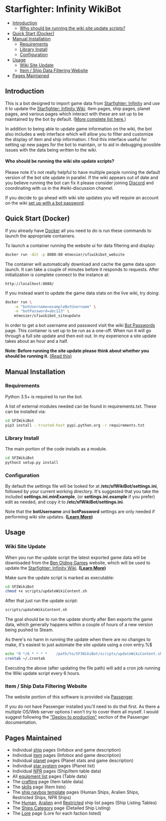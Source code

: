 # Starfighter: Infinity WikiBot

- [Introduction](#introduction)
    - [Who should be running the wiki site update scripts?](#who-should-use-this)
- [Quick Start (Docker)](#quick-start-docker)
- [Manual Installation](#manual-installation)
    - [Requirements](#requirements)
    - [Library Install](#library-install)
    - [Configuration](#configuration)
- [Usage](#usage)
    - [Wiki Site Update](#wiki-site-update)
    - [Item / Ship Data Filtering Website](#item--ship-data-filtering-website)
- [Pages Maintained](#pages-maintained)


## Introduction

This is a bot designed to import game data from [Starfighter: Infinity](http://www.starfighterinfinity.com/) and use it to update the [Starfighter: Infinity Wiki](https://starfighter-infinity.fandom.com/wiki/).  Item pages, ship pages, planet pages, and various pages which interact with these are set up to be maintained by the bot by default. ([More complete list here.](#pages-maintained))

In addition to being able to update game information on the wiki, the bot also includes a web interface which will allow you to filter and customize the display of item and ship information.  I find this interface useful for setting up new pages for the bot to maintain, or to aid in debugging possible issues with the data being written to the wiki.

<a name="who-should-use-this"></a>
#### Who should be running the wiki site update scripts?
Please note it's not really helpful to have multiple people running the default version of the bot site update in parallel. If the wiki appears out of date and you believe running the bot can fix it please consider joining [Discord](https://discordapp.com/invite/DCnp3Vp) and coordinating with us in the #wiki-discussion channel.

If you decide to go ahead with wiki site updates you will require an account on the wiki [set up with a bot password](https://starfighter-infinity.fandom.com/wiki/Special:BotPasswords).


## Quick Start (Docker)

If you already have [Docker](https://www.docker.com/get-started) all you need to do is run these commands to launch the appropriate containers.

To launch a container running the website ui for data filtering and display:
```bash
docker run -dit -p 8080:80 mtmosier/sfiwikibot_website
```
The container will automatically download and cache the game data upon launch.  It can take a couple of minutes before it responds to requests.  After initialization is complete connect to the instance at:

```
http://localhost:8080/
```

If you instead want to update the game data stats on the live wiki, try doing:
```bash
docker run \
    -e "botUsername=exampleBotUsername" \
    -e "botPassword=abc123" \
    mtmosier/sfiwikibot_siteupdate
```
In order to get a bot username and password visit the wiki [Bot Passwords](https://starfighter-infinity.fandom.com/wiki/Special:BotPasswords) page. This container is set up to be run as a one-off.  When run it will go through a full site update and then exit out.  In my experience a site update takes about an hour and a half.

**Note: Before running the site update please think about whether you should be running it.** [(Read this)](#who-should-use-this)


<a name="manual-installation"></a>
## Manual Installation

### Requirements
Python 3.5+ is required to run the bot.

A list of external modules needed can be found in requirements.txt. These can be installed via:
```bash
cd SFIWikiBot
pip3 install --trusted-host pypi.python.org -r requirements.txt
```


### Library Install

The main portion of the code installs as a module.
```bash
cd SFIWikiBot
python3 setup.py install
```


### Configuration

By default the settings file will be looked for at **/etc/sfWikiBot/settings.ini**, followed by your current working directory.  It's suggested that you take the included **settings.ini.minExample**, (or **settings.ini.example** if you prefer) edit as needed, and copy it to **/etc/sfWikiBot/settings.ini**.

Note that the **botUsername** and **botPassword** settings are only needed if performing wiki site updates. **([Learn More](#who-should-use-this))**


## Usage

### Wiki Site Update

When you run the update script the latest exported game data will be downloaded from the [Ben Olding Games](http://www.benoldinggames.co.uk/) website, which will be used to update the [Starfighter: Infinity Wiki](https://starfighter-infinity.fandom.com/wiki/Starfighter:_Infinity_Wiki). **([Learn More](#who-should-use-this))**

Make sure the update script is marked as executable:
```bash
cd SFIWikiBot
chmod +x scripts/updateWikiContent.sh
```

After that just run the update script:
```bash
scripts/updateWikiContent.sh
```

The goal should be to run the update shortly after Ben exports the game data, which generally happens within a couple of hours of a new version being pushed to Steam.  

As there's no harm in running the update when there are no changes to make, it's easiest to just automate the site update using a cron entry.%$

```bash
echo "0 */6 * * * *    /path/to/SFIWikiBot/scripts/updateWikiContent.sh" >> ~/.crontab
crontab ~/.crontab
```

Executing the above (after updating the file path) will add a cron job running the Wiki update script every 6 hours.


### Item / Ship Data Filtering Website

The website portion of this software is provided via [Passenger](https://www.phusionpassenger.com/).

If you do not have Passenger installed you'll need to do that first.  As there a multiple OS/Web server options I won't try to cover them all myself.  I would suggest following the ["Deploy to production"](https://www.phusionpassenger.com/docs/tutorials/deploy_to_production/) section of the Passenger documentation.




## Pages Maintained
- Individual [ship](https://starfighter-infinity.fandom.com/wiki/Starfighter) pages (Infobox and game description)
- Individual [item](https://starfighter-infinity.fandom.com/wiki/HV_Projectile) pages (Infobox and game description)
- Individual [planet](https://starfighter-infinity.fandom.com/wiki/Ferenginar) pages (Planet stats and game description)
- Individual [star system](https://starfighter-infinity.fandom.com/wiki/Alpha_Crucis) pages (Planet list)
- Individual [NPR](https://starfighter-infinity.fandom.com/wiki/Null_Dwellers) pages (Ship/Item table data)
- All [equipment list](https://starfighter-infinity.fandom.com/wiki/Category:Equipment) pages (Table data)
- The [crafting](https://starfighter-infinity.fandom.com/wiki/Crafting) page (Item table data)
- The [skills](https://starfighter-infinity.fandom.com/wiki/Skills) page (Item lists)
- The [ship navbox template](https://starfighter-infinity.fandom.com/wiki/Template:Human_Ships) pages (Human Ships, Aralien Ships, Restricted Ships, NPR Ships)
- The [Human](https://starfighter-infinity.fandom.com/wiki/Category:Human_Ships), [Aralien](https://starfighter-infinity.fandom.com/wiki/Category:Aralien_Ships) and [Restricted](https://starfighter-infinity.fandom.com/wiki/Restricted_Ships) ship list pages (Ship Listing Tables)
- The [Ships Category](https://starfighter-infinity.fandom.com/wiki/Category:Ships) page (Detailed Ship Listing)
- The [Lore](https://starfighter-infinity.fandom.com/wiki/Lore) page (Lore for each faction listed)
